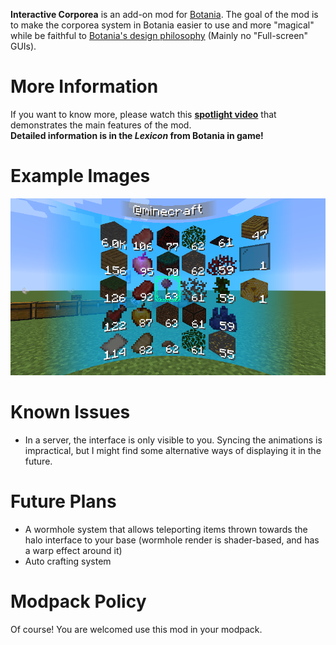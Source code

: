 **Interactive Corporea** is an add-on mod for [Botania](https://www.curseforge.com/minecraft/mc-mods/botania "Botania").
The goal of the mod is to make the corporea system in Botania easier to use and more "magical" while be faithful to [Botania's design philosophy](https://botaniamod.net/ "") (Mainly no "Full-screen" GUIs).

More Information
==================
If you want to know more, please watch this **[spotlight video](https://streamable.com/0jrgbv "spotlight")** that demonstrates the main features of the mod.  
**Detailed information is in the *Lexicon* from Botania in game!**

Example Images
==================
![Halo Interface Example](https://github.com/shBLOCK/InteractiveCorporea/blob/master/images/interface_example.png?raw=true "Halo Interface Example")

Known Issues
==================
- In a server, the interface is only visible to you. Syncing the animations is impractical, but I might find some alternative ways of displaying it in the future.

Future Plans
==================
- A wormhole system that allows teleporting items thrown towards the halo interface to your base (wormhole render is shader-based, and has a warp effect around it)
- Auto crafting system

Modpack Policy
==================
Of course! You are welcomed use this mod in your modpack.
